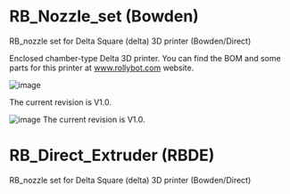 # RB_Nozzle_set (Bowden)
RB_nozzle set for Delta Square (delta) 3D printer (Bowden/Direct)

Enclosed chamber-type Delta 3D printer.
You can find the BOM and some parts for this printer at www.rollybot.com website.

![image](https://github.com/rollybot/RB_Nozzle_set/assets/5675424/b61c816c-c83a-4173-bd11-5f9a0570d448)

The current revision is V1.0.

![image](https://github.com/rollybot/RB_Nozzle_set/assets/5675424/5283f4e8-6b40-439f-ac8e-a04f12effc79)
   The current revision is V1.0.

# RB_Direct_Extruder (RBDE)
RB_nozzle set for Delta Square (delta) 3D printer (Bowden/Direct)
